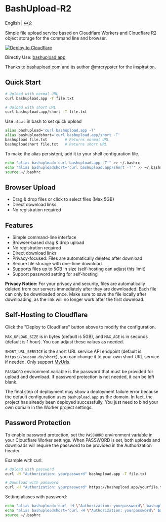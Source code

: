 # BashUpload-R2

English | [中文](README-zh.md)

Simple file upload service based on Cloudflare Workers and Cloudflare R2 object storage for the command line and browser.

[![Deploy to Cloudflare](https://deploy.workers.cloudflare.com/button)](https://deploy.workers.cloudflare.com/?url=https://github.com/DullJZ/bashupload-r2)

Directly Use: [bashupload.app](https://bashupload.app)

Thanks to [bashupload.com](https://bashupload.com) and its author [@mrcrypster](https://github.com/mrcrypster) for the inspiration.

## Quick Start

```sh
# Upload with normal URL
curl bashupload.app -T file.txt

# Upload with short URL
curl bashupload.app/short -T file.txt
```

Use `alias` in bash to set quick upload

```sh
alias bashupload='curl bashupload.app -T'
alias bashuploadshort='curl bashupload.app/short -T'
bashupload file.txt        # Returns normal URL
bashuploadshort file.txt   # Returns short URL
```

To make the alias persistent, add it to your shell configuration file.

```sh
echo "alias bashupload='curl bashupload.app -T'" >> ~/.bashrc
echo "alias bashuploadshort='curl bashupload.app/short -T'" >> ~/.bashrc
source ~/.bashrc
```

## Browser Upload

- Drag & drop files or click to select files (Max 5GB)
- Direct download links
- No registration required

## Features

- Simple command-line interface
- Browser-based drag & drop upload
- No registration required
- Direct download links
- Privacy-focused: Files are automatically deleted after download
- Secure file storage with one-time download
- Supports files up to 5GB in size (self-hosting can adjust this limit)
- Support password setting for self-hosting

**Privacy Notice:** For your privacy and security, files are automatically deleted from our servers immediately after they are downloaded. Each file can only be downloaded once. Make sure to save the file locally after downloading, as the link will no longer work after the first download.

## Self-Hosting to Cloudflare

Click the "Deploy to Cloudflare" button above to modify the configuration.

`MAX_UPLOAD_SIZE` is in bytes (default is 5GB), and `MAX_AGE` is in seconds (default is 1 hour). You can adjust these values as needed.

`SHORT_URL_SERVICE` is the short URL service API endpoint (default is `https://suosuo.de/short`), you can change it to your own short URL service if needed. Only support [MyUrls](https://github.com/CareyWang/MyUrls).

`PASSWORD` environment variable is the password that must be provided for upload and download. If password protection is not needed, it can be left blank.

The final step of deployment may show a deployment failure error because the default configuration uses `bashupload.app` as the domain. In fact, the project has already been deployed successfully. You just need to bind your own domain in the Worker project settings.

## Password Protection

To enable password protection, set the `PASSWORD` environment variable in your Cloudflare Worker settings. When PASSWORD is set, both uploads and downloads will require the password to be provided in the Authorization header.

Example with curl:
```sh
# Upload with password
curl -H "Authorization: yourpassword" bashupload.app -T file.txt

# Download with password
curl -H "Authorization: yourpassword" https://bashupload.app/yourfile.txt -o downloaded.txt
```

Setting aliases with password:
```sh
echo "alias bashupload='curl -H \"Authorization: yourpassword\" bashupload.app -T'" >> ~/.bashrc
echo "alias bashuploadshort='curl -H \"Authorization: yourpassword\" bashupload.app/short -T'" >> ~/.bashrc
source ~/.bashrc
```